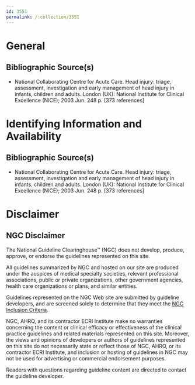 ```yaml
---
id: 3551
permalink: /:collection/3551
---
```


# General

## Bibliographic Source(s)

- National Collaborating Centre for Acute Care. Head injury: triage, assessment, investigation and early management of head injury in infants, children and adults. London (UK): National Institute for Clinical Excellence (NICE); 2003 Jun. 248 p. [373 references]

# Identifying Information and Availability

## Bibliographic Source(s)

- National Collaborating Centre for Acute Care. Head injury: triage, assessment, investigation and early management of head injury in infants, children and adults. London (UK): National Institute for Clinical Excellence (NICE); 2003 Jun. 248 p. [373 references]

# Disclaimer

## NGC Disclaimer

The National Guideline Clearinghouse™ (NGC) does not develop, produce, approve, or endorse the guidelines represented on this site.

All guidelines summarized by NGC and hosted on our site are produced under the auspices of medical specialty societies, relevant professional associations, public or private organizations, other government agencies, health care organizations or plans, and similar entities.

Guidelines represented on the NGC Web site are submitted by guideline developers, and are screened solely to determine that they meet the [NGC Inclusion Criteria](/help-and-about/summaries/inclusion-criteria).

NGC, AHRQ, and its contractor ECRI Institute make no warranties concerning the content or clinical efficacy or effectiveness of the clinical practice guidelines and related materials represented on this site. Moreover, the views and opinions of developers or authors of guidelines represented on this site do not necessarily state or reflect those of NGC, AHRQ, or its contractor ECRI Institute, and inclusion or hosting of guidelines in NGC may not be used for advertising or commercial endorsement purposes.

Readers with questions regarding guideline content are directed to contact the guideline developer.

